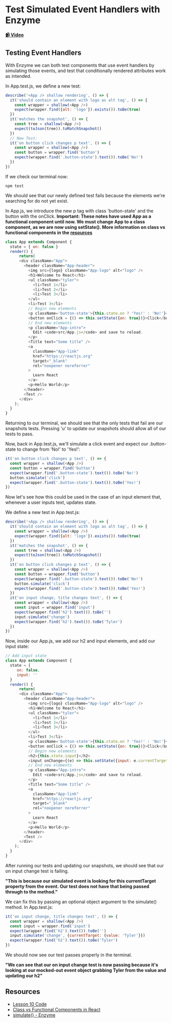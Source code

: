 # Test Simulated Event Handlers with Enzyme

**[📹 Video](https://egghead.io/lessons/react-test-simulated-event-handlers-with-enzyme)**

## Testing Event Handlers
With Enzyme we can both test components that use event handlers by simulating those events, and test that conditionally rendered attributes work as intended.

In App.test.js, we define a new test:
```js
describe('<App /> shallow rendering', () => {
  it('should contain an element with logo as alt tag', () => {
    const wrapper = shallow(<App />)
    expect(wrapper.find({alt: 'logo'}).exists()).toBe(true)
  })
  it('matches the snapshot', () => {
    const tree = shallow(<App />)
    expect(toJson(tree)).toMatchSnapshot()
  })
  // New Test:
  it('on button click changes p text', () => {
    const wrapper = shallow(<App />)
    const button = wrapper.find('button')
    expect(wrapper.find('.button-state').text()).toBe('No!')
  })
})
```
If we check our terminal now:
```
npm test
```
We should see that our newly defined test fails because the elements we're searching for do not yet exist.

In App.js, we introduce the new p tag with class 'button-state' and the button with the onClick. **Important: These notes have used App as a functional component until now. We must change App to a class component, as we are now using setState(). More information on class vs functional components in the [resources](#resources)**
```js
class App extends Component {
  state = { on: false }
  render() {
      return(
      <div className="App">
        <header className="App-header">
          <img src={logo} className="App-logo" alt="logo" />
          <h1>Welcome to React</h1>
          <ul className="tyler">
            <li>Test 1</li>
            <li>Test 2</li>
            <li>Test 3</li>
          </ul>
          <li>Test 3</li>
          // Begin new elements
          <p className='button-state'>{this.state.on ? 'Yes!' : 'No!'}</p>
          <button onClick = {() => this.setState({on: true})}>Click</button>
          // End new elements
          <p className="App-intro">
            Edit <code>src/App.js</code> and save to reload.
          </p>
          <Title text="Some title" />
          <a
            className="App-link"
            href="https://reactjs.org"
            target="_blank"
            rel="noopener noreferrer"
          >
            Learn React
          </a>
          <p>Hello World</p>
        </header>
        <Test />
      </div>
    );
  }
}
```
Returning to our terminal, we should see that the only tests that fail are our snapshots tests. Pressing 'u' to update our snapshots should allow all of our tests to pass.

Now, back in App.test.js, we'll simulate a click event and expect our .button-state to change from 'No!' to 'Yes!':
```js
it('on button click changes p text', () => {
  const wrapper = shallow(<App />)
  const button = wrapper.find('button')
  expect(wrapper.find('.button-state').text()).toBe('No!')
  button.simulate('click')
  expect(wrapper.find('.button-state').text()).toBe('Yes!')
})
```
Now let's see how this could be used in the case of an input element that, whenever a user inputs text, updates state.

We define a new test in App.test.js:
```js
describe('<App /> shallow rendering', () => {
  it('should contain an element with logo as alt tag', () => {
    const wrapper = shallow(<App />)
    expect(wrapper.find({alt: 'logo'}).exists()).toBe(true)
  })
  it('matches the snapshot', () => {
    const tree = shallow(<App />)
    expect(toJson(tree)).toMatchSnapshot()
  })
  it('on button click changes p text', () => {
    const wrapper = shallow(<App />)
    const button = wrapper.find('button')
    expect(wrapper.find('.button-state').text()).toBe('No!')
    button.simulate('click')
    expect(wrapper.find('.button-state').text()).toBe('Yes!')
  })
  it('on input change, title changes text', () => {
    const wrapper = shallow(<App />)
    const input = wrapper.find('input')
    expect(wrapper.find('h2').text()).toBe('')
    input.simulate('change')
    expect(wrapper.find('h2').text()).toBe('Tyler')
  })
})
```
Now, inside our App.js, we add our h2 and input elements, and add our input state:
```js
// Add input state
class App extends Component {
  state = {
     on: false,
     input: ''
  }
  render() {
      return(
      <div className="App">
        <header className="App-header">
          <img src={logo} className="App-logo" alt="logo" />
          <h1>Welcome to React</h1>
          <ul className="tyler">
            <li>Test 1</li>
            <li>Test 2</li>
            <li>Test 3</li>
          </ul>
          <li>Test 3</li>
          <p className='button-state'>{this.state.on ? 'Yes!' : 'No!'}</p>
          <button onClick = {() => this.setState({on: true})}>Click</button>
          // Begin new elements
          <h2>{this.state.input}</h2>
          <input onChange={(e) => this.setState({input: e.currentTarget.value})} type='text'/>
          // End new elements
          <p className="App-intro">
            Edit <code>src/App.js</code> and save to reload.
          </p>
          <Title text="Some title" />
          <a
            className="App-link"
            href="https://reactjs.org"
            target="_blank"
            rel="noopener noreferrer"
          >
            Learn React
          </a>
          <p>Hello World</p>
        </header>
        <Test />
      </div>
    );
  }
}
```
After running our tests and updating our snapshots, we should see that our on input change test is failing.

**"This is because our simulated event is looking for this currentTarget property from the event. Our test does not have that being passed through to the method."**

We can fix this by passing an optional object argument to the simulate() method. In App.test.js:
```js
it('on input change, title changes text', () => {
  const wrapper = shallow(<App />)
  const input = wrapper.find('input')
  expect(wrapper.find('h2').text()).toBe('')
  input.simulate('change', {currentTarget: {value: 'Tyler'}})
  expect(wrapper.find('h2').text()).toBe('Tyler')
})
```

We should now see our test passes properly in the terminal.

**"We can see that our on input change test is now passing because it's looking at our mocked-out event object grabbing Tyler from the value and updating our h2"**
## Resources
- [Lesson 10 Code](https://github.com/ParkerGits/react-enzyme-jest/tree/09-test-simulated-event-handlers-with-enzyme)
- [Class vs Functional Components in React](https://medium.com/@Zwenza/functional-vs-class-components-in-react-231e3fbd7108)
- [simulate() - Enzyme](https://enzymejs.github.io/enzyme/docs/api/ShallowWrapper/simulate.html)
